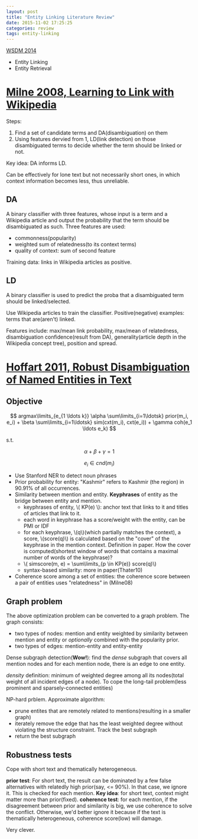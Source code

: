 ```yaml
---
layout: post
title: "Entity Linking Literature Review"
date: 2015-11-02 17:25:25
categories: review
tags: entity-linking
---
```


[WSDM 2014](https://www.dropbox.com/sh/ekzqc3mdk4qkdlw/Egdq-WfUa7#)

- Entity Linking
- Entity Retrieval



# [Milne 2008, Learning to Link with Wikipedia](http://www.cs.waikato.ac.nz/~ihw/papers/08-DNM-IHW-LearningToLinkWithWikipedia.pdf)

Steps:

1. Find a set of candidate terms and DA(disambiguation) on them
2. Using features dervied from 1, LD(link detection) on those disambiguated terms to decide whether the term should be linked or not.

Key idea: DA informs LD.

Can be effectively for lone text but not necessarily short ones, in which context information becomes less, thus unreliable.

## DA

A binary classifier with three features, whose input is a term and a Wikipedia article and output the probability that the term should be disambiguated as such. Three features are used:

  - commonness(popularity)
  - weighted sum of relatedness(to its context terms)
  - quality of context: sum of second feature

Training data: links in Wikipedia articles as positive.

## LD

A binary classifier is used to predict the proba that a disambiguated term should be linked/selected.

Use Wikipedia articles to train the classifier. Positive(negative) examples: terms that are(aren't) linked.

Features include: max/mean link probability, max/mean of relatedness, disambiguation confidence(result from DA), generality(article depth in the Wikipedia concept tree), position and spread.

# [Hoffart 2011, Robust Disambiguation of Named Entities in Text](http://aclweb.org/anthology/D/D11/D11-1072.pdf)

## Objective

$$ argmax\limits_{e_{1 \ldots k}} \alpha \sum\limits_{i=1\ldotsk} prior(m_i, e_i) + \beta \sum\limits_{i=1\ldotsk} sim(cxt(m_i), cxt(e_i)) + \gamma coh(e_1 \ldots e_k) $$

s.t.

$$ \alpha + \beta + \gamma = 1$$

$$ e_i \in cnd(m_i) $$

- Use Stanford NER to detect noun phrases
- Prior probability for entity: "Kashmir" refers to Kashmir (the region) in 90.91% of all occurrences.
- Similarity between mention and entity. **Keyphrases** of entity as the bridge between entity and mention.
  - keyphrases of entity, \\( KP(e) \\): anchor text that links to it and titles of articles that link to it.
  - each word in keyphrase has a score/weight with the entity, can be PMI or IDF
  - for each keyphrase, \\(q\\)(which partially matches the context), a score, \\(score(q)\\) is calculated based on the "cover" of the keyphrase in the mention context. Definition in paper. How the cover is computed(shortest window of words that contains a maximal number of words of the keyphrase)?
  - \\( simscore(m, e) = \sum\limits_{p \in KP(e)} score(q)\\)
  - syntax-based similarity: more in paper(Thater10)
- Coherence score among a set of entities: the coherence score between a pair of entities uses "relatedness" in (Milne08)

## Graph problem

The above optimization problem can be converted to a graph problem. The graph consists:

- two types of nodes: mention and entity weighted by similarity between mention and entity or *optionally* combined with the popularity prior.
- two types of edges: mention-entity and entity-entity

Dense subgraph detection(**Wow!**): find the *dense* subgraph that covers all mention nodes and for each mention node, there is an edge to one entity.

*density* definition: minimum of weighted degree among all its nodes(total weight of all incident edges of a node). To cope the long-tail problem(less prominent and sparsely-connected entities)

NP-hard prblem. Approximate algorithm:

- prune entites that are remotely related to mentions(resulting in a smaller graph)
- iterately remove the edge that has the least weighted degree without violating the structure constraint. Track the best subgraph
- return the best subgraph


## Robustness tests

Cope with short text and thematically heterogeneous.

**prior test**: For short text, the result can be dominated by a few false alternatives with relatedly high prior(say, <= 90%). In that case, we ignore it. This is checked for each mention. **Key idea**: for short text, context might matter more than prior(fixed).
**coherence test**: for each mention, if the disagreement between prior and similarity is big, we use coherence to solve the conflict. Otherwise, we'd better ignore it because if the text is thematically heterogeneous, coherence score(low) will damage.

Very clever.
